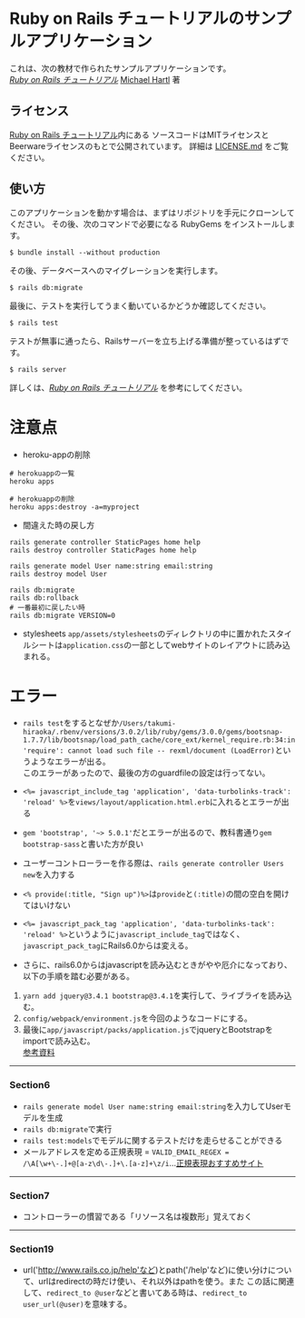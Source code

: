 # Ruby on Rails チュートリアルのサンプルアプリケーション

これは、次の教材で作られたサンプルアプリケーションです。   
[*Ruby on Rails チュートリアル*](https://railstutorial.jp/)
[Michael Hartl](http://www.michaelhartl.com/) 著

## ライセンス

[Ruby on Rails チュートリアル](https://railstutorial.jp/)内にある
ソースコードはMITライセンスとBeerwareライセンスのもとで公開されています。
詳細は [LICENSE.md](LICENSE.md) をご覧ください。

## 使い方

このアプリケーションを動かす場合は、まずはリポジトリを手元にクローンしてください。
その後、次のコマンドで必要になる RubyGems をインストールします。

```
$ bundle install --without production
```

その後、データベースへのマイグレーションを実行します。

```
$ rails db:migrate
```

最後に、テストを実行してうまく動いているかどうか確認してください。

```
$ rails test
```

テストが無事に通ったら、Railsサーバーを立ち上げる準備が整っているはずです。

```
$ rails server
```

詳しくは、[*Ruby on Rails チュートリアル*](https://railstutorial.jp/)
を参考にしてください。

# 注意点
- heroku-appの削除
```
# herokuappの一覧
heroku apps

# herokuappの削除
heroku apps:destroy -a=myproject
```

- 間違えた時の戻し方
```
rails generate controller StaticPages home help
rails destroy controller StaticPages home help

rails generate model User name:string email:string
rails destroy model User

rails db:migrate
rails db:rollback
# 一番最初に戻したい時
rails db:migrate VERSION=0
```

- stylesheets
`app/assets/stylesheets`のディレクトリの中に置かれたスタイルシートは`application.css`の一部としてwebサイトのレイアウトに読み込まれる。

# エラー
- `rails test`をするとなぜか`/Users/takumi-hiraoka/.rbenv/versions/3.0.2/lib/ruby/gems/3.0.0/gems/bootsnap-1.7.7/lib/bootsnap/load_path_cache/core_ext/kernel_require.rb:34:in 'require': cannot load such file -- rexml/document (LoadError)`というようなエラーが出る。  
このエラーがあったので、最後の方のguardfileの設定は行ってない。

- `<%= javascript_include_tag 'application', 'data-turbolinks-track': 'reload' %>`を`views/layout/application.html.erb`に入れるとエラーが出る
- `gem 'bootstrap', '~> 5.0.1'`だとエラーが出るので、教科書通り`gem bootstrap-sass`と書いた方が良い
- ユーザーコントローラーを作る際は、`rails generate controller Users new`を入力する
- `<% provide(:title, "Sign up")%>`は`provide`と`(:title)`の間の空白を開けてはいけない
- `<%= javascript_pack_tag 'application', 'data-turbolinks-tack': 'reload' %>`というように`javascript_include_tag`ではなく、`javascript_pack_tag`にRails6.0からは変える。
- さらに、rails6.0からはjavascriptを読み込むときがやや厄介になっており、以下の手順を踏む必要がある。  
1. `yarn add jquery@3.4.1 bootstrap@3.4.1`を実行して、ライブライを読み込む。
2. `config/webpack/environment.js`を今回のようなコードにする。
3. 最後に`app/javascript/packs/application.js`でjqueryとBootstrapをimportで読み込む。  
[参考資料](https://qiita.com/take_webengineer/items/fce014c8aeee9a0d7201)
-----------------  
### Section6
- `rails generate model User name:string email:string`を入力してUserモデルを生成
- `rails db:migrate`で実行
- `rails test:models`でモデルに関するテストだけを走らせることができる
- メールアドレスを定める正規表現 = `VALID_EMAIL_REGEX = /\A[\w+\-.]+@[a-z\d\-.]+\.[a-z]+\z/i`...[正規表現おすすめサイト](http://www.rubular.com/)  
------------------  
### Section7
- コントローラーの慣習である「リソース名は複数形」覚えておく
----------------
### Section19  
- url('http://www.rails.co.jp/help'など)とpath('/help'など)に使い分けについて、urlはredirectの時だけ使い、それ以外はpathを使う。また
この話に関連して、`redirect_to @user`などと書いてある時は、`redirect_to user_url(@user)`を意味する。